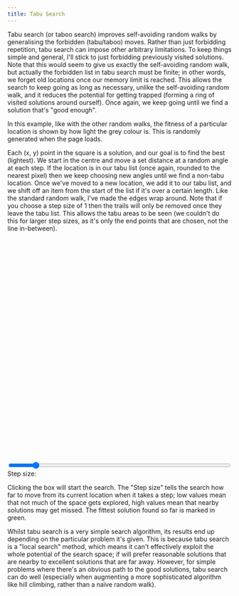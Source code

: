 ```yaml
---
title: Tabu Search
---
```

Tabu search (or taboo search) improves self-avoiding random walks by generalising the forbidden (tabu/taboo) moves. Rather than just forbidding repetition, tabu search can impose other arbitrary limitations. To keep things simple and general, I'll stick to just forbidding previously visited solutions. Note that this would seem to give us exactly the self-avoiding random walk, but actually the forbidden list in tabu search must be finite; in other words, we forget old locations once our memory limit is reached. This allows the search to keep going as long as necessary, unlike the self-avoiding random walk, and it reduces the potential for getting trapped (forming a ring of visited solutions around ourself). Once again, we keep going until we find a solution that's "good enough".

In this example, like with the other random walks, the fitness of a particular location is shown by how light the grey colour is. This is randomly generated when the page loads.

Each (x, y) point in the square is a solution, and our goal is to find the best (lightest). We start in the centre and move a set distance at a random angle at each step. If the location is in our tabu list (once again, rounded to the nearest pixel) then we keep choosing new angles until we find a non-tabu location. Once we've moved to a new location, we add it to our tabu list, and we shift off an item from the start of the list if it's over a certain length. Like the standard random walk, I've made the edges wrap around. Note that if you choose a step size of 1 then the trails will only be removed once they leave the tabu list. This allows the tabu areas to be seen (we couldn't do this for larger step sizes, as it's only the end points that are chosen, not the line in-between).

<div id="tabu_playfield" style="width: 500px; height: 500px;">
</div>

<form action="#" method="get">
 <div>
  <input type="range" name="_" id="tabu_step" min="1" max="10" value="2" style="width: 500px;" />
  <label for="tabu_step">Step size:</label>&nbsp;&nbsp;<a href="#" id="tabu_step_display"></a>
 </div>
</form>

<script src="/js/jquery.js">
</script>

<script src="/js/jquery_svg.js">
</script>

<script src="/js/underscore.js">
</script>

<script src="/js/optimisation/tabu.js">
</script>

Clicking the box will start the search. The "Step size" tells the search how far to move from its current location when it takes a step; low values mean that not much of the space gets explored, high values mean that nearby solutions may get missed. The fittest solution found so far is marked in green.

Whilst tabu search is a very simple search algorithm, its results end up depending on the particular problem it's given. This is because tabu search is a "local search" method, which means it can't effectively exploit the whole potential of the search space; if will prefer reasonable solutions that are nearby to  excellent solutions that are far away. However, for simple problems where there's an obvious path to the good solutions, tabu search can do well (especially when augmenting a more sophisticated algorithm like hill climbing, rather than a naïve random walk).
